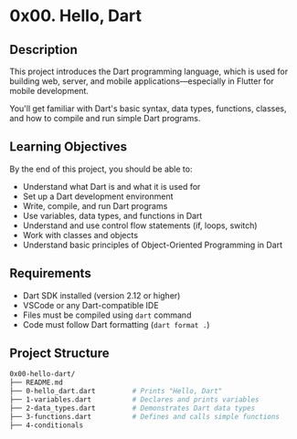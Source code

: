 
# 0x00. Hello, Dart

## Description

This project introduces the Dart programming language, which is used for building web, server, and mobile applications—especially in Flutter for mobile development.

You'll get familiar with Dart's basic syntax, data types, functions, classes, and how to compile and run simple Dart programs.

## Learning Objectives

By the end of this project, you should be able to:

- Understand what Dart is and what it is used for
- Set up a Dart development environment
- Write, compile, and run Dart programs
- Use variables, data types, and functions in Dart
- Understand and use control flow statements (if, loops, switch)
- Work with classes and objects
- Understand basic principles of Object-Oriented Programming in Dart

## Requirements

- Dart SDK installed (version 2.12 or higher)
- VSCode or any Dart-compatible IDE
- Files must be compiled using `dart` command
- Code must follow Dart formatting (`dart format .`)

## Project Structure

```bash
0x00-hello-dart/
├── README.md
├── 0-hello_dart.dart         # Prints "Hello, Dart"
├── 1-variables.dart          # Declares and prints variables
├── 2-data_types.dart         # Demonstrates Dart data types
├── 3-functions.dart          # Defines and calls simple functions
├── 4-conditionals
